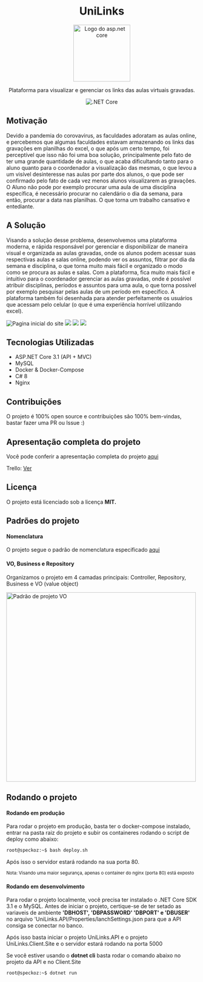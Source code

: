 <div align="center">
 
<h1>UniLinks</h1>

<img width="150px" src="https://i1.wp.com/codigosimples.net/wp-content/uploads/2018/01/aspcore.png?fit=280%2C280&ssl=1" alt="Logo do asp.net core">

Plataforma para visualizar e gerenciar os links das aulas virtuais gravadas.


![.NET Core](https://github.com/Speckoz/UniLinks/workflows/.NET%20Core/badge.svg)
</div>


<h2>Motivação</h2>
<p> 
Devido a pandemia do corovavirus, as faculdades adoratam as aulas online, e percebemos que algumas faculdades estavam armazenando os links das gravações em planilhas do excel, o que após um certo tempo, foi perceptível que isso não foi uma boa solução, principalmente pelo fato de ter uma grande quantidade de aulas, o que acaba dificultando tanto para o aluno quanto para o coordenador a visualização das mesmas, o que levou a um visível desinteresse nas aulas por parte dos alunos, o que pode ser confirmado pelo fato de cada vez menos alunos visualizarem as gravações.
O Aluno não pode por exemplo procurar uma aula de uma disciplina específica, é necessário procurar no calendário o dia da semana, para então, procurar a data nas planilhas. O que torna um trabalho cansativo e entediante. 
</p>

<h2>A Solução</h2>
<p>
Visando a solução desse problema, desenvolvemos uma plataforma moderna, e rápida responsável por gerenciar e disponibilizar de maneira visual e organizada as aulas gravadas, onde os alunos podem acessar suas respectivas aulas e salas online, podendo ver os assuntos, filtrar por dia da semana e disciplina, o que torna muito mais fácil e organizado o modo como se procura as aulas e salas.
Com a plataforma, fica muito mais fácil e intuitivo para o coordenador gerenciar as aulas gravadas, onde é possível atribuir disciplinas, períodos e assuntos para uma aula, o que torna possível por exemplo pesquisar pelas aulas  de um período em específico. A plataforma também foi desenhada para atender perfeitamente os usuários que acessam pelo celular (o que é uma experiência horrível utilizando excel).
</p>

<img src="https://user-images.githubusercontent.com/37851168/101137342-af984000-35dc-11eb-8155-a378b96380a4.png" alt="Pagina inicial do site">


<img src="https://user-images.githubusercontent.com/40467826/84333483-48865b00-ab66-11ea-9e73-8e4472b5127d.png">

<img src="https://user-images.githubusercontent.com/40467826/84333547-72d81880-ab66-11ea-8f40-278336597dc0.png">

<img src="https://user-images.githubusercontent.com/40467826/84333588-8f745080-ab66-11ea-8cc6-71bdbb6927bb.png">

<h2>Tecnologias Utilizadas</h2>
<ul>
    <li>ASP.NET Core 3.1 (API + MVC)</li>
    <li>MySQL</li>
    <li>Docker & Docker-Compose</li>
    <li>C# 8</li>
    <li>Nginx</li>
</ul>

<h2>Contribuições</h2>
<p>
O projeto é 100% open source e contribuições são 100% bem-vindas, bastar fazer uma PR ou Issue :)
</p>

<h2>Apresentação completa do projeto</h2>
<p>

Você pode conferir a apresentação completa do projeto <a href="https://docs.google.com/presentation/d/1duCzcA3vW1-VhRJummfUcm4Y5fP8Xc5x9KNbO67RqbA/edit?usp=sharing">aqui</a>
</p>
<p>Trello: <a href="https://trello.com/b/hJYOTHcl/unilinks" target="_blank">Ver</a></p>

<h2>Licença</h2>
<p>O projeto está licenciado sob a licença <strong>MIT.</strong> </p>


<h2>Padrões do projeto</h2>
<p>
<h4>Nomenclatura</h4>
O projeto segue o padrão de nomenclatura especificado <a href="https://github.com/Speckoz/Nomenclatura">aqui</a>

<h4>VO, Business e Repository</h4>

Organizamos o projeto em 4 camadas principais: Controller, Repository, Business e VO (value object)

<img width="500px" src="https://media.discordapp.net/attachments/553858177331101696/704487933100556288/unknown.png" alt="Padrão de projeto VO">
</p>


<h2>Rodando o projeto</h2>
<p>

<h4>Rodando em produção</h4>

Para rodar o projeto em produção, basta ter o docker-compose instalado, entrar na pasta raiz do projeto e subir os containeres rodando o script de deploy como abaixo:

```bash
root@speckoz:~$ bash deploy.sh
```

Após isso o servidor estará rodando na sua porta 80.

<small>Nota: Visando uma maior segurança, apenas o container do nginx (porta 80) está exposto</small>

<h4>Rodando em desenvolvimento</h4>

Para rodar o projeto localmente, você precisa ter instalado o .NET Core SDK 3.1 e o MySQL.
Antes de iniciar o projeto, certique-se de ter setado as variaveis de ambiente <strong>'DBHOST', 'DBPASSWORD' 'DBPORT' e 'DBUSER' </strong> no arquivo 'UniLinks.API/Properties/lanchSettings.json para que a API consiga se conectar no banco.

Após isso basta iniciar o projeto UniLinks.API e o projeto UniLinks.Client.Site e o servidor estará rodando na porta 5000

Se você estiver usando o **dotnet cli** basta rodar o comando abaixo no projeto da API e no Client.Site

```bash
root@speckoz:~$ dotnet run
```
</p>
